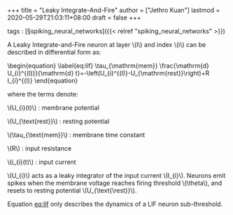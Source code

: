 +++
title = "Leaky Integrate-And-Fire"
author = ["Jethro Kuan"]
lastmod = 2020-05-29T21:03:11+08:00
draft = false
+++

tags
: [§spiking\_neural\_networks]({{< relref "spiking_neural_networks" >}})

A Leaky Integrate-and-Fire neuron at layer \\(l\\) and index \\(i\\) can be
described in differential form as:

\begin{equation} \label{eq:lif}
\tau\_{\mathrm{mem}} \frac{\mathrm{d} U\_{i}^{(l)}}{\mathrm{d} t}=-\left(U\_{i}^{(l)}-U\_{\mathrm{rest}}\right)+R I\_{i}^{(l)}
\end{equation}

where the terms denote:

\\(U\_{i}(t)\\)
: membrane potential

\\(U\_{\text{rest}}\\)
: resting potential

\\(\tau\_{\text{mem}}\\)
: membrane time constant

\\(R\\)
: input resistance

\\(i\_{i}(t)\\)
: input current

\\(U\_{i}\\) acts as a leaky integrator of the input current \\(I\_{i}\\).
Neurons emit spikes when the membrane voltage reaches firing threshold
\\(\theta\\), and resets to resting potential \\(U\_{\text{\rest}}\\).

Equation [eq:lif](#eq:lif) only describes the dynamics of a LIF neuron
sub-threshold.
